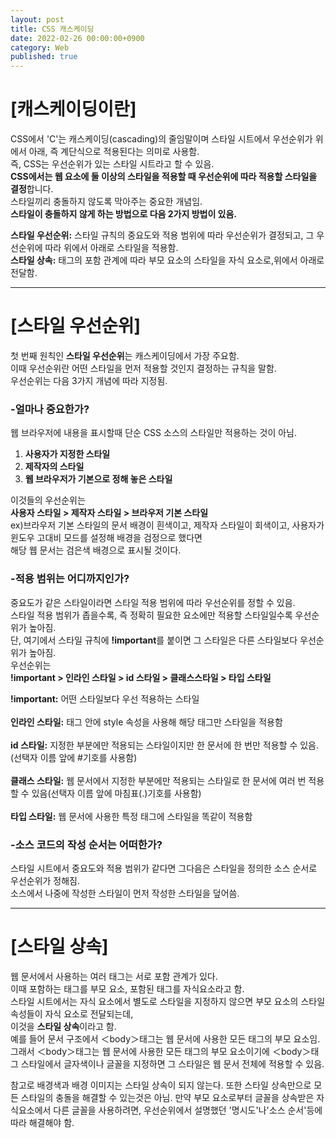 ```yaml
---
layout: post
title: CSS 캐스케이딩
date: 2022-02-26 00:00:00+0900
category: Web
published: true
---
```

# [캐스케이딩이란] 
CSS에서 'C'는 캐스케이딩(cascading)의 줄임말이며 스타일 시트에서 우선순위가 위에서 아래, 즉 계단식으로 적용된다는 의미로 사용함.  
즉, CSS는 우선순위가 있는 스타일 시트라고 할 수 있음.  
**CSS에서는 웹 요소에 둘 이상의 스타일을 적용할 때 우선순위에 따라 적용할 스타일을 결정**합니다.  
스타일끼리 충돌하지 않도록 막아주는 중요한 개념임.  
**스타일이 충돌하지 않게 하는 방법으로 다음 2가지 방법이 있음.**  
>
**스타일 우선순위:** 스타일 규칙의 중요도와 적용 범위에 따라 우선순위가 결정되고, 그 우선순위에 따라 위에서 아래로 스타일을 적용함.  
**스타일 상속:** 태그의 포함 관계에 따라 부모 요소의 스타일을 자식 요소로,위에서 아래로 전달함.  

---

# [스타일 우선순위]
첫 번째 원칙인 **스타일 우선순위**는 캐스케이딩에서 가장 주요함.  
이때 우선순위란 어떤 스타일을 먼저 적용할 것인지 결정하는 규칙을 말함.  
우선순위는 다음 3가지 개념에 따라 지정됨.  

### -얼마나 중요한가?
웹 브라우저에 내용을 표시할때 단순 CSS 소스의 스타일만 적용하는 것이 아님.  
1. **사용자가 지정한 스타일**  
2. **제작자의 스타일**  
3. **웹 브라우저가 기본으로 정해 놓은 스타일**  

이것들의 우선순위는  
**사용자 스타일 > 제작자 스타일 > 브라우저 기본 스타일**   
ex)브라우저 기본 스타일의 문서 배경이 흰색이고, 제작자 스타일이 회색이고, 사용자가 윈도우 고대비 모드를 설정해 배경을 검정으로 했다면  
해당 웹 문서는 검은색 배경으로 표시될 것이다.  

### -적용 범위는 어디까지인가?
중요도가 같은 스타일이라면 스타일 적용 범위에 따라 우선순위를 정할 수 있음.  
스타일 적용 범위가 좁을수록, 즉 정확히 필요한 요소에만 적용할 스타일일수록 우선순위가 높아짐.  
단, 여기에서 스타일 규칙에 **!important**를 붙이면 그 스타일은 다른 스타일보다 우선순위가 높아짐.  
우선순위는  
**!important > 인라인 스타일 > id 스타일 > 클래스스타일 > 타입 스타일**  
>
**!important:** 어떤 스타일보다 우선 적용하는 스타일  
<br>
**인라인 스타일:** 태그 안에 style 속성을 사용해 해당 태그만 스타일을 적용함  
<br>
**id 스타일:** 지정한 부분에만 적용되는 스타일이지만 한 문서에 한 번만 적용할 수 있음.(선택자 이름 앞에 #기호를 사용함)  
<br>
**클래스 스타일:** 웹 문서에서 지정한 부분에만 적용되는 스타일로 한 문서에 여러 번 적용할 수 있음(선택자 이름 앞에 마침표(.)기호를 사용함)  
<br>
**타입 스타일:** 웹 문서에 사용한 특정 태그에 스타일을 똑같이 적용함  

### -소스 코드의 작성 순서는 어떠한가?
스타일 시트에서 중요도와 적용 범위가 같다면 그다음은 스타일을 정의한 소스 순서로 우선순위가 정해짐.  
소스에서 나중에 작성한 스타일이 먼저 작성한 스타일을 덮어씀.  

---

# [스타일 상속]
웹 문서에서 사용하는 여러 태그는 서로 포함 관계가 있다.  
이때 포함하는 태그를 부모 요소, 포함된 태그를 자식요소라고 함.  
스타일 시트에서는 자식 요소에서 별도로 스타일을 지정하지 않으면 부모 요소의 스타일 속성들이 자식 요소로 전달되는데,  
이것을 **스타일 상속**이라고 함.  
예를 들어 문서 구조에서 ＜body＞태그는 웹 문서에 사용한 모든 태그의 부모 요소임.  
그래서 ＜body＞태그는 웹 문서에 사용한 모든 태그의 부모 요소이기에 ＜body＞태그 스타일에서 글자색이나 글꼴을 지정하면 그 스타일은 웹 문서 전체에 적용할 수 있음.  
>
참고로 배경색과 배경 이미지는 스타일 상속이 되지 않는다. 또한 스타일 상속만으로 모든 스타일의 충돌을 해결할 수 있는것은 아님. 만약 부모 요소로부터 글꼴을 상속받은 자식요소에서 다른 글꼴을 사용하려면, 우선순위에서 설명했던 '명시도'나'소스 순서'등에 따라 해결해야 함.  
